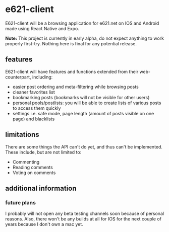 # e621-client
E621-client will be a browsing application for e621.net on IOS and Android made using React Native and Expo.

**Note:** This project is currently in early alpha, do not expect anything to work properly first-try. Nothing here is final for any potential release.

## features
E621-client will have features and functions extended from their web-counterpart, including:
- easier post ordering and meta-filtering while browsing posts
- cleaner favorites list
- bookmarking posts (bookmarks will not be visible for other users)
- personal pools/postlists: you will be able to create lists of various posts to access them quickly
- settings i.e. safe mode, page length (amount of posts visible on one page) and blacklists

## limitations
There are some things the API can't do yet, and thus can't be implemented. These include, but are not limited to:
- Commenting
- Reading comments 
- Voting on comments

## additional information
### future plans
I probably will not open any beta testing channels soon because of personal reasons. Also, there won't be any builds at all for IOS for the next couple of years because I don't own a mac yet.

